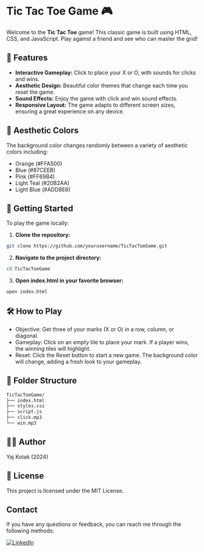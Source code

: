 # Tic Tac Toe Game 🎮

Welcome to the **Tic Tac Toe** game! This classic game is built using HTML, CSS, and JavaScript. Play against a friend and see who can master the grid!

## 🌟 Features

- **Interactive Gameplay:** Click to place your X or O, with sounds for clicks and wins.
- **Aesthetic Design:** Beautiful color themes that change each time you reset the game.
- **Sound Effects:** Enjoy the game with click and win sound effects.
- **Responsive Layout:** The game adapts to different screen sizes, ensuring a great experience on any device.

## 🎨 Aesthetic Colors

The background color changes randomly between a variety of aesthetic colors including:
- Orange (#FFA500)
- Blue (#87CEEB)
- Pink (#FF69B4)
- Light Teal (#20B2AA)
- Light Blue (#ADD8E6)

## 🚀 Getting Started

To play the game locally:

1. **Clone the repository:**
```bash
git clone https://github.com/yourusername/TicTacToeGame.git
```

2. **Navigate to the project directory:**
```bash
cd TicTacToeGame
```

3. **Open index.html in your favorite browser:**
  ```bash
open index.html
```

## 🛠️ How to Play

- Objective: Get three of your marks (X or O) in a row, column, or diagonal.
- Gameplay: Click on an empty tile to place your mark. If a player wins, the winning tiles will highlight.
- Reset: Click the Reset button to start a new game. The background color will change, adding a fresh look to your gameplay.

## 📂 Folder Structure
```bash
TicTacToeGame/
├── index.html
├── styles.css
├── script.js
├── click.mp3
└── win.mp3
```

## 👨‍💻 Author

Yaj Kotak (2024)

## 📄 License

This project is licensed under the MIT License.

## Contact

If you have any questions or feedback, you can reach me through the following methods:

  <a href="https://www.linkedin.com/in/yajkotak" target="_blank">
    <img src="https://img.shields.io/badge/LinkedIn-Yaj_Kotak-blue?style=for-the-badge&logo=linkedin" alt="LinkedIn">
  </a>









